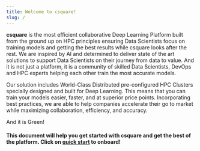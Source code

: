```yaml
---
title: Welcome to csquare!
slug: /
---
```


**csquare** is the most efficient collaborative Deep Learning Platform built from the ground up on HPC principles ensuring
Data Scientists focus on training models and getting the best results while csquare looks after the rest. We are
inspired by AI and determined to deliver state of the art solutions to support Data Scientists on their journey from
data to value. And it is not just a platform, it is a community of skilled Data Scientists, DevOps and HPC experts
helping each other train the most accurate models.

Our solution includes World-Class Distributed pre-configured HPC Clusters specially designed and built for Deep
Learning. This means that you can train your models easier, faster, and at superior price points. Incorporating best
practices, we are able to help companies accelerate their go to market while maximizing collaboration, efficiency, and
accuracy.

And it is Green!

#### This document will help you get started with **csquare** and get the best of the platform. Click on [quick start](quick-start.mdx) to onboard!
